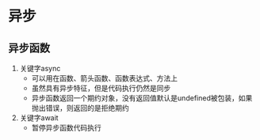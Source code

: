 # 异步
## 异步函数
1. 关键字async
    - 可以用在函数、箭头函数、函数表达式、方法上
    - 虽然具有异步特征，但是代码执行仍然是同步
    - 异步函数返回一个期约对象，没有返回值默认是undefined被包装，如果抛出错误，则返回的是拒绝期约
2. 关键字await
    - 暂停异步函数代码执行